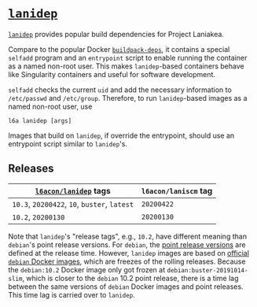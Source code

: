 # [`lanidep`][1]

[`lanidep`][1] provides popular build dependencies for Project Laniakea.

Compare to the popular Docker
[`buildpack-deps`](https://hub.docker.com/_/buildpack-deps), it
contains a special `selfadd` program and an `entrypoint` script to
enable running the container as a named non-root user.
This makes `lanidep`-based containers behave like Singularity
containers and useful for software development.

`selfadd` checks the current `uid` and add the necessary information
to `/etc/passwd` and `/etc/group`.
Therefore, to run `lanidep`-based images as a named non-root user, use

    l6a lanidep [args]

Images that build on `lanidep`, if override the entrypoint, should
use an entrypoint script similar to `lanidep`'s.

## Releases

[`l6acon/lanidep`][1] tags | `l6acon/laniscm` tag
--- | ---
`10.3`, `20200422`, `10`, `buster`, `latest` | `20200422`
`10.2`, `20200130`                           | `20200130`

Note that `lanidep`'s "release tags", e.g., `10.2`, have different
meaning than `debian`'s point release versions.
For `debian`, the
[point release versions](https://wiki.debian.org/DebianReleases/PointReleases)
are defined at the release time.
However, `lanidep` images are based on
[official `debian` Docker images](https://hub.docker.com/_/debian),
which are freezes of the rolling releases.
Because the `debian:10.2` Docker image only got frozen at
`debian:buster-20191014-slim`, which is closer to the `debian` 10.2
point release, there is a time lag between the same versions of
`debian` Docker images and point releases.
This time lag is carried over to `lanidep`.

[1]: https://hub.docker.com/repository/docker/l6acon/lanidep
